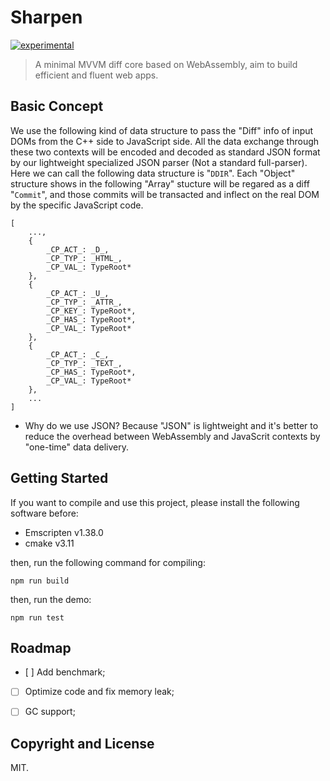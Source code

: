 # Sharpen

[![experimental](http://badges.github.io/stability-badges/dist/experimental.svg)](http://github.com/badges/stability-badges)

> A minimal MVVM diff core based on WebAssembly, aim to build efficient and fluent web apps.

## Basic Concept

We use the following kind of data structure to pass the "Diff" info of input DOMs from the C++ side to JavaScript side. All the data exchange through these two contexts will be encoded and decoded as standard JSON format by our lightweight specialized JSON parser (Not a standard full-parser). Here we can call the following data structure is "`DDIR`". Each "Object" structure shows in the following "Array" stucture will be regared as a diff "`Commit`", and those commits will be transacted and inflect on the real DOM by the specific JavaScript code.

```
[
    ...,
    {
        _CP_ACT_: _D_,
        _CP_TYP_: _HTML_,
        _CP_VAL_: TypeRoot*
    },
    {
        _CP_ACT_: _U_,
        _CP_TYP_: _ATTR_,
        _CP_KEY_: TypeRoot*,
        _CP_HAS_: TypeRoot*,
        _CP_VAL_: TypeRoot*
    },
    {
        _CP_ACT_: _C_,
        _CP_TYP_: _TEXT_,
        _CP_HAS_: TypeRoot*,
        _CP_VAL_: TypeRoot*
    },
    ...
]
```

* Why do we use JSON?
Because "JSON" is lightweight and it's better to reduce the overhead between WebAssembly and JavaScrit contexts by "one-time" data delivery.


## Getting Started

If you want to compile and use this project, please install the following software before:

* Emscripten v1.38.0
* cmake v3.11

then, run the following command for compiling:

`npm run build`


then, run the demo:

`npm run test`


## Roadmap

- [ ] Add benchmark;
- [ ] Optimize code and fix memory leak;
- [ ] GC support;


## Copyright and License

MIT.
